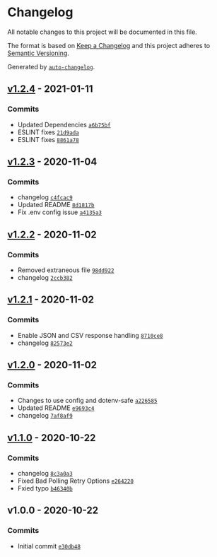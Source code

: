 # Changelog

All notable changes to this project will be documented in this file.

The format is based on [Keep a Changelog](https://keepachangelog.com/en/1.0.0/)
and this project adheres to [Semantic Versioning](https://semver.org/spec/v2.0.0.html).

Generated by [`auto-changelog`](https://github.com/CookPete/auto-changelog).

## [v1.2.4](https://github.com/martinholden-skillsoft/node-percipio-entitlementsreport/compare/v1.2.3...v1.2.4) - 2021-01-11

### Commits

- Updated Dependencies [`a6b75bf`](https://github.com/martinholden-skillsoft/node-percipio-entitlementsreport/commit/a6b75bf38830815c670d3274f62235fb13126a70)
- ESLINT fixes [`21d9ada`](https://github.com/martinholden-skillsoft/node-percipio-entitlementsreport/commit/21d9adaed2164ecbf06a55ed0ab68bde1e756e63)
- ESLINT fixes [`8861a78`](https://github.com/martinholden-skillsoft/node-percipio-entitlementsreport/commit/8861a7886fb272a34ff7bc65e97447c88a167e99)

## [v1.2.3](https://github.com/martinholden-skillsoft/node-percipio-entitlementsreport/compare/v1.2.2...v1.2.3) - 2020-11-04

### Commits

- changelog [`c4fcac9`](https://github.com/martinholden-skillsoft/node-percipio-entitlementsreport/commit/c4fcac9dac239bd228adf5f5ec20602cde03649a)
- Updated README [`8d1817b`](https://github.com/martinholden-skillsoft/node-percipio-entitlementsreport/commit/8d1817b703d445112a2f4723d8641278633298b6)
- Fix .env config issue [`a4135a3`](https://github.com/martinholden-skillsoft/node-percipio-entitlementsreport/commit/a4135a343d007e60447276d281da18faee3f5763)

## [v1.2.2](https://github.com/martinholden-skillsoft/node-percipio-entitlementsreport/compare/v1.2.1...v1.2.2) - 2020-11-02

### Commits

- Removed extraneous file [`98dd922`](https://github.com/martinholden-skillsoft/node-percipio-entitlementsreport/commit/98dd922d166e422b409f6a964673d6bae7bb962f)
- changelog [`2ccb382`](https://github.com/martinholden-skillsoft/node-percipio-entitlementsreport/commit/2ccb382fe21d5bb1da0ead55318986268ede9f0e)

## [v1.2.1](https://github.com/martinholden-skillsoft/node-percipio-entitlementsreport/compare/v1.2.0...v1.2.1) - 2020-11-02

### Commits

- Enable JSON and CSV response handling [`8710ce8`](https://github.com/martinholden-skillsoft/node-percipio-entitlementsreport/commit/8710ce8354583129fa08eafe35abb64688b9c8f7)
- changelog [`82573e2`](https://github.com/martinholden-skillsoft/node-percipio-entitlementsreport/commit/82573e234dd65902f8adb27870eb8202174c8dfb)

## [v1.2.0](https://github.com/martinholden-skillsoft/node-percipio-entitlementsreport/compare/v1.1.0...v1.2.0) - 2020-11-02

### Commits

- Changes to use config and dotenv-safe [`a226585`](https://github.com/martinholden-skillsoft/node-percipio-entitlementsreport/commit/a226585c6d799e3991af1863fb502a7c1db84812)
- Updated README [`e9693c4`](https://github.com/martinholden-skillsoft/node-percipio-entitlementsreport/commit/e9693c4cdd3a5a4e4802bc08aa4b5776f14b6995)
- changelog [`7af8af9`](https://github.com/martinholden-skillsoft/node-percipio-entitlementsreport/commit/7af8af9105e47f74d13ce199e39b0aaf3ff9cc22)

## [v1.1.0](https://github.com/martinholden-skillsoft/node-percipio-entitlementsreport/compare/v1.0.0...v1.1.0) - 2020-10-22

### Commits

- changelog [`8c3a0a3`](https://github.com/martinholden-skillsoft/node-percipio-entitlementsreport/commit/8c3a0a3d380d56deaaa53cca3e73ffa2d893cb4b)
- Fixed Bad Polling Retry Options [`e264220`](https://github.com/martinholden-skillsoft/node-percipio-entitlementsreport/commit/e26422015b84f08975ce4837da34e5c7bbc03eaf)
- Fxied typo [`b46340b`](https://github.com/martinholden-skillsoft/node-percipio-entitlementsreport/commit/b46340b78e6266fe5ef0e77a6d3240d6b661ec25)

## v1.0.0 - 2020-10-22

### Commits

- Initial commit [`e30db48`](https://github.com/martinholden-skillsoft/node-percipio-entitlementsreport/commit/e30db48abcf3ab68b607ec9969cc8f51b5078467)
